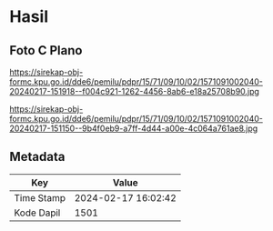 # Hasil

## Foto C Plano

https://sirekap-obj-formc.kpu.go.id/dde6/pemilu/pdpr/15/71/09/10/02/1571091002040-20240217-151918--f004c921-1262-4456-8ab6-e18a25708b90.jpg

https://sirekap-obj-formc.kpu.go.id/dde6/pemilu/pdpr/15/71/09/10/02/1571091002040-20240217-151150--9b4f0eb9-a7ff-4d44-a00e-4c064a761ae8.jpg


## Metadata

| Key        | Value               |
| ---------- | ------------------- |
| Time Stamp | 2024-02-17 16:02:42 |
| Kode Dapil | 1501                |



